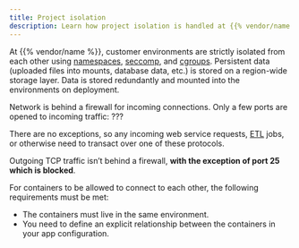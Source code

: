 ```yaml
---
title: Project isolation
description: Learn how project isolation is handled at {{% vendor/name %}}
---
```


At {{% vendor/name %}}, customer environments are strictly isolated from each other using [namespaces](https://man7.org/linux/man-pages/man7/namespaces.7.html), [seccomp](https://man7.org/linux/man-pages/man2/seccomp.2.html), and [cgroups](https://man7.org/linux/man-pages/man7/cgroups.7.html).
Persistent data (uploaded files into mounts, database data, etc.) is stored on a region-wide storage layer.
Data is stored redundantly and mounted into the environments on deployment.

Network is behind a firewall for incoming connections.
Only a few ports are opened to incoming traffic: ???

There are no exceptions, so any incoming web service requests,
[ETL](https://aws.amazon.com/what-is/etl/#:~:text=Extract%2C%20transform%2C%20and%20load%20%28,and%20machine%20learning%20%28ML%29%29.) jobs,
or otherwise need to transact over one of these protocols.

Outgoing TCP traffic isn’t behind a firewall,
**with the exception of port 25 which is blocked**.

For containers to be allowed to connect to each other, the following requirements must be met:

*   The containers must live in the same environment.
*   You need to define an explicit relationship between the containers in your app configuration.
